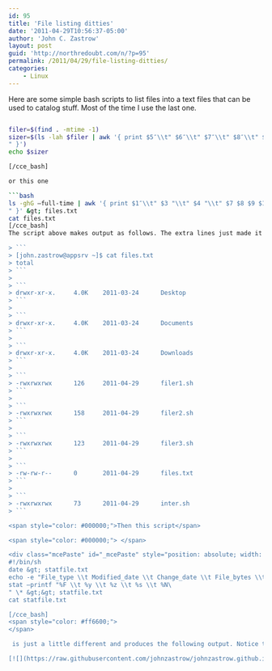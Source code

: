 ```yaml
---
id: 95
title: 'File listing ditties'
date: '2011-04-29T10:56:37-05:00'
author: 'John C. Zastrow'
layout: post
guid: 'http://northredoubt.com/n/?p=95'
permalink: /2011/04/29/file-listing-ditties/
categories:
    - Linux
---
```


Here are some simple bash scripts to list files into a text files that can be used to catalog stuff. Most of the time I use the last one.   
```bash

filer=$(find . -mtime -1)  
sizer=$(ls -lah $filer | awk '{ print $5″\\t" $6″\\t" $7″\\t" $8″\\t" $9″\\t\
" }')  
echo $sizer

[/cce_bash]

or this one

```bash  
ls -ghG –full-time | awk '{ print $1″\\t" $3 "\\t" $4 "\\t" $7 $8 $9 $10 $11 $12 "\
" }' &gt; files.txt  
cat files.txt  
[/cce_bash]  
The script above makes output as follows. The extra lines just made it easier for me to read. This one will output files with spaces in the name by removing the spaces (lumping the words together). If you don't like that, just put the " " between $7 $8 $9 etc. above.

> ```
> [john.zastrow@appsrv ~]$ cat files.txt
> total
> ```
> 
> ```
> drwxr-xr-x.     4.0K    2011-03-24      Desktop
> ```
> 
> ```
> drwxr-xr-x.     4.0K    2011-03-24      Documents
> ```
> 
> ```
> drwxr-xr-x.     4.0K    2011-03-24      Downloads
> ```
> 
> ```
> -rwxrwxrwx      126     2011-04-29      filer1.sh
> ```
> 
> ```
> -rwxrwxrwx      158     2011-04-29      filer2.sh
> ```
> 
> ```
> -rwxrwxrwx      123     2011-04-29      filer3.sh
> ```
> 
> ```
> -rw-rw-r--      0       2011-04-29      files.txt
> ```
> 
> ```
> -rwxrwxrwx      73      2011-04-29      inter.sh
> ```

<span style="color: #000000;">Then this script</span>

<span style="color: #000000;"> </span>

<div class="mcePaste" id="_mcePaste" style="position: absolute; width: 1px; height: 1px; overflow: hidden; top: 0px; left: -10000px;">?</div>```bash  
#!/bin/sh  
date &gt; statfile.txt  
echo -e "File_type \\t Modified_date \\t Change_date \\t File_bytes \\t File_name" &gt;&gt; statfile.txt  
stat –printf "%F \\t %y \\t %z \\t %s \\t %N\
" \* &gt;&gt; statfile.txt  
cat statfile.txt

[/cce_bash]  
<span style="color: #ff6600;">  
</span>

 is just a little different and produces the following output. Notice that in both script I'm using tabs so these text files should come into a spreadsheet program nicely as below. Also notice the use of –printf so that I can embed the tabs right into stat's output thereby more gracefully handling filenames with spaces in them (plus I quote them for good measure). A good use of this would be to combine find with it.

[![](https://raw.githubusercontent.com/johnzastrow/johnzastrow.github.io/master/assets/uploads/2011/04/stater_output-300x101.png "stater_output")](https://raw.githubusercontent.com/johnzastrow/johnzastrow.github.io/master/assets/uploads/2011/04/stater_output.png)